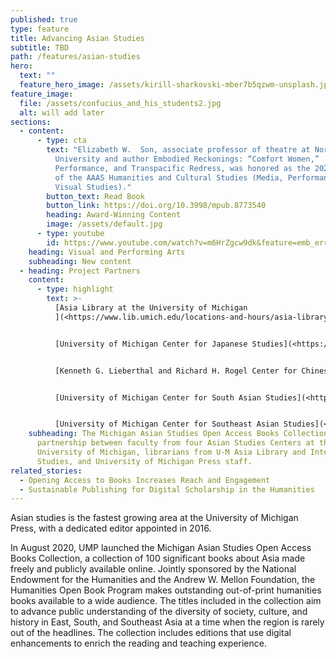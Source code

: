 ```yaml
---
published: true
type: feature
title: Advancing Asian Studies
subtitle: TBD
path: /features/asian-studies
hero:
  text: ""
  feature_hero_image: /assets/kirill-sharkovski-mber7b5qzwm-unsplash.jpg
feature_image:
  file: /assets/confucius_and_his_students2.jpg
  alt: will add later
sections:
  - content:
      - type: cta
        text: "Elizabeth W.  Son, associate professor of theatre at Northwestern
          University and author Embodied Reckonings: “Comfort Women,”
          Performance, and Transpacific Redress, was honored as the 2020 Winner
          of the AAAS Humanities and Cultural Studies (Media, Performance, and
          Visual Studies)."
        button_text: Read Book
        button_link: https://doi.org/10.3998/mpub.8773540
        heading: Award-Winning Content
        image: /assets/default.jpg
      - type: youtube
        id: https://www.youtube.com/watch?v=m6HrZgcw9dk&feature=emb_err_watch_on_yt
    heading: Visual and Performing Arts
    subheading: New content
  - heading: Project Partners
    content:
      - type: highlight
        text: >-
          [Asia Library at the University of Michigan
          ](<https://www.lib.umich.edu/locations-and-hours/asia-library/collections-and-history>)


          [University of Michigan Center for Japanese Studies](<https://ii.umich.edu/cjs>)


          [Kenneth G. Lieberthal and Richard H. Rogel Center for Chinese Studies at the University of Michigan](<https://ii.umich.edu/lrccs>) 


          [University of Michigan Center for South Asian Studies](<https://ii.umich.edu/csas>) 


          [University of Michigan Center for Southeast Asian Studies](<https://ii.umich.edu/cseas>)
    subheading: The Michigan Asian Studies Open Access Books Collection grew from a
      partnership between faculty from four Asian Studies Centers at the
      University of Michigan, librarians from U-M Asia Library and International
      Studies, and University of Michigan Press staff.
related_stories:
  - Opening Access to Books Increases Reach and Engagement
  - Sustainable Publishing for Digital Scholarship in the Humanities
---
```

Asian studies is the fastest growing area at the University of Michigan Press, with a dedicated editor appointed in 2016. 

In August 2020, UMP launched the Michigan Asian Studies Open Access Books Collection, a collection of 100 significant books about Asia made freely and publicly available online. Jointly sponsored by the National Endowment for the Humanities and the Andrew W. Mellon Foundation, the Humanities Open Book Program makes outstanding out-of-print humanities books available to a wide audience. The titles included in the collection aim to advance public understanding of the diversity of society, culture, and history in East, South, and Southeast Asia at a time when the region is rarely out of the headlines. The collection includes editions that use digital enhancements to enrich the reading and teaching experience.